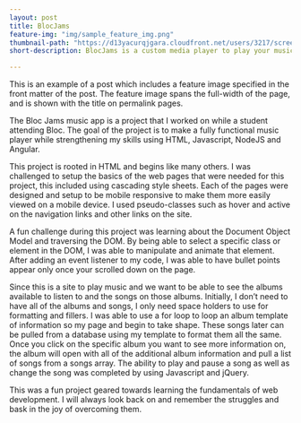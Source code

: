 ```yaml
---
layout: post
title: BlocJams
feature-img: "img/sample_feature_img.png"
thumbnail-path: "https://d13yacurqjgara.cloudfront.net/users/3217/screenshots/2030966/blocjams_1x.png"
short-description: BlocJams is a custom media player to play your music when you want and where you want.

---
```

This is an example of a post which includes a feature image specified in the front matter of the post. The feature image spans the full-width of the page, and is shown with the title on permalink pages.

The Bloc Jams music app is a project that I worked on while a student attending Bloc. The goal of the project is to make a fully functional music player while strengthening my skills using HTML, Javascript, NodeJS and Angular.  

This project is rooted in HTML and begins like many others. I was challenged to setup the basics of the web pages that were needed for this project, this included using cascading style sheets. Each of the pages were designed and setup to be mobile responsive to make them more easily viewed on a mobile device. I used pseudo-classes such as hover and active on the navigation links and other links on the site.

A fun challenge during this project was learning about the Document Object Model and traversing the DOM. By being able to select a specific class or element in the DOM, I was able to manipulate and animate that element. After adding an event listener to my code, I was able to have bullet points appear only once your scrolled down on the page.

Since this is a site to play music and we want to be able to see the albums available to listen to and the songs on those albums. Initially, I don’t need to have all of the albums and songs, I only need space holders to use for formatting and fillers. I was able to use a for loop to loop an album template of information so my page and begin to take shape. These songs later can be pulled from a database using my template to format them all the same. Once you click on the specific album you want to see more information on, the album will open with all of the additional album information and pull a list of songs from a songs array. The ability to play and pause a song as well as change the song was completed by using Javascript and jQuery.  

This was a fun project geared towards learning the fundamentals of web development. I will always look back on and remember the struggles and bask in the joy of overcoming them.
